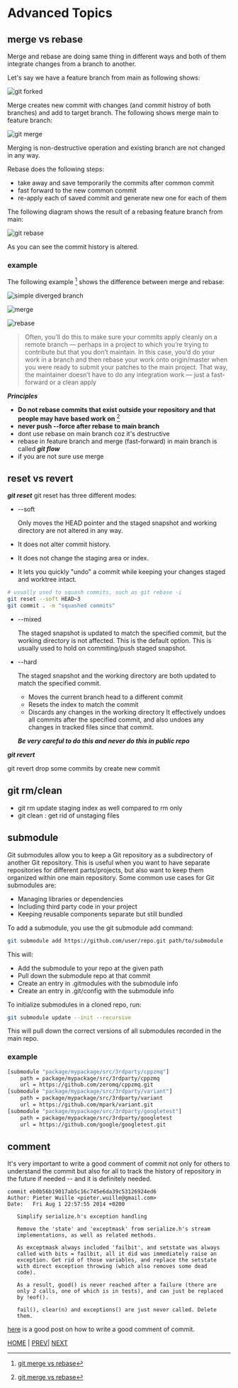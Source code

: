 # Advanced Topics

## merge vs rebase

Merge and rebase are doing same thing in different ways and both of them integrate changes from a branch to another.

Let's say we have a feature branch from main as following shows:

  ![git forked](data/git_forked_commit_diagram.png "git forked commit diagram")

Merge creates new commit with changes (and commit histroy of both branches) and add to target branch. The following shows merge main to feature branch:

  ![git merge](data/git_merge_diagram.png "git merge")

Merging is non-destructive operation and existing branch are not changed in any way.

Rebase does the following steps:

- take away and save temporarily the commits after common commit
- fast forward to the new common commit
- re-apply each of saved commit and generate new one for each of them

The following diagram shows the result of a rebasing feature branch from main:

  ![git rebase](data/git_rebase_diagram.png "git rebase")

As you can see the commit history is altered.

### example

The following example [^1] shows the difference between merge and rebase:

![simple diverged branch](data/git_simple_divergent_hist.png "simple diverged branch")

![merge](data/git_integration_with_merge.png "merge")

![rebase](data/git_integration_with_rebase.png "rebase")

> Often, you’ll do this to make sure your commits apply cleanly on a remote branch — perhaps in a
project to which you’re trying to contribute but that you don’t maintain. In this case, you’d do your
work in a branch and then rebase your work onto origin/master when you were ready to submit
your patches to the main project. That way, the maintainer doesn’t have to do any integration
work — just a fast-forward or a clean apply

***Principles***

- **Do not rebase commits that exist outside your repository and that people may have based
work on** [^1]
- **never push --force after rebase to main branch**
- dont use rebase on main branch coz it's destructive
- rebase in feature branch and merge (fast-forward) in main branch is called ***git flow***
- if you are not sure use merge

## reset vs revert

***git reset***
git reset has three different modes:

- --soft

  Only moves the HEAD pointer and the staged snapshot and working directory are not altered in any way.

- It does not alter commit history.
- It does not change the staging area or index.
- It lets you quickly "undo" a commit while keeping your changes staged and worktree intact.

```bash
# usually used to squash commits, such as git rebase -i
git reset --soft HEAD~3
git commit . -m "squashed commits"
```

- --mixed
  
  The staged snapshot is updated to match the specified commit, but the working directory is  not affected. This is the default option. This is usually used to hold on commiting/push staged snapshot.

- --hard
  
  The staged snapshot and the working directory are both updated to match the specified commit.
  - Moves the current branch head to a different commit
  - Resets the index to match the commit
  - Discards any changes in the working directory
It effectively undoes all commits after the specified commit, and also undoes any changes in tracked files since that commit.
  
  ***Be very careful to do this and never do this in public repo***

***git revert***

git revert drop some commits by create new commit

## git rm/clean

- git rm update staging index as well compared to rm only
- git clean : get rid of unstaging files

## submodule

Git submodules allow you to keep a Git repository as a subdirectory of another Git repository. This is useful when you want to have separate repositories for different parts/projects, but also want to keep them organized within one main repository.
Some common use cases for Git submodules are:

- Managing libraries or dependencies
- Including third party code in your project
- Keeping reusable components separate but still bundled

To add a submodule, you use the git submodule add command:
  
```bash
git submodule add https://github.com/user/repo.git path/to/submodule
```

This will:

- Add the submodule to your repo at the given path
- Pull down the submodule repo at that commit
- Create an entry in .gitmodules with the submodule info
- Create an entry in .git/config with the submodule info

To initialize submodules in a cloned repo, run:

```bash
git submodule update --init --recursive
```

This will pull down the correct versions of all submodules recorded in the main repo.

### example

```bash
[submodule "package/mypackage/src/3rdparty/cppzmq"]
    path = package/mypackage/src/3rdparty/cppzmq
    url = https://github.com/zeromq/cppzmq.git
[submodule "package/mypackage/src/3rdparty/variant"]
    path = package/mypackage/src/3rdparty/variant
    url = https://github.com/mpark/variant.git
[submodule "package/mypackage/src/3rdparty/googletest"]
    path = package/mypackage/src/3rdparty/googletest
    url = https://github.com/google/googletest.git
```

## comment

It's very important to write a good comment of commit not only for others to understand the commit but also for all to track the history of repository in the future if needed -- and it is definitely needed.

```text
commit eb0b56b19017ab5c16c745e6da39c53126924ed6
Author: Pieter Wuille <pieter.wuille@gmail.com>
Date:   Fri Aug 1 22:57:55 2014 +0200

   Simplify serialize.h's exception handling

   Remove the 'state' and 'exceptmask' from serialize.h's stream
   implementations, as well as related methods.

   As exceptmask always included 'failbit', and setstate was always
   called with bits = failbit, all it did was immediately raise an
   exception. Get rid of those variables, and replace the setstate
   with direct exception throwing (which also removes some dead
   code).

   As a result, good() is never reached after a failure (there are
   only 2 calls, one of which is in tests), and can just be replaced
   by !eof().

   fail(), clear(n) and exceptions() are just never called. Delete
   them.
```

[here](https://cbea.ms/git-commit/) is a good post on how to write a good comment of commit.

[^1]: [git merge vs rebase](https://git-scm.com/book/en/v2/Git-Branching-Rebasing)

[HOME](../README.md) | [PREV](basic_usage.md)| [NEXT](git_workflows.md)
